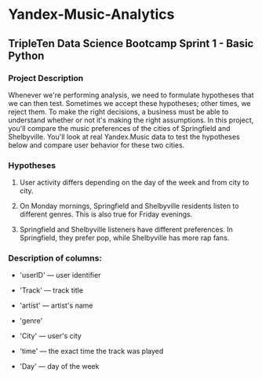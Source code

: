# Yandex-Music-Analytics
## TripleTen Data Science Bootcamp Sprint 1 - Basic Python

### Project Description
Whenever we're performing analysis, we need to formulate hypotheses that we can then test. Sometimes we accept these hypotheses; other times, we reject them. To make the right decisions, a business must be able to understand whether or not it's making the right assumptions. In this project, you'll compare the music preferences of the cities of Springfield and Shelbyville. You'll look at real Yandex.Music data to test the hypotheses below and compare user behavior for these two cities.

### Hypotheses
1. User activity differs depending on the day of the week and from city to city.

2. On Monday mornings, Springfield and Shelbyville residents listen to different genres. This is also true for Friday evenings.

3. Springfield and Shelbyville listeners have different preferences. In Springfield, they prefer pop, while Shelbyville has more rap fans.

### Description of columns:
- 'userID' — user identifier

- 'Track' — track title

- 'artist' — artist's name

- 'genre'

- 'City' — user's city

- 'time' — the exact time the track was played

- 'Day' — day of the week
